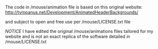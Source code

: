 The code in /mouse/animation file is based on this original website: http://tympanus.net/Development/AnimatedHeaderBackgrounds/

and subject to open and free use per /mouse/LICENSE.txt file 

*NOTICE* I have edited the original /mouse/animations files tailored for my website and is not an exact replica of the software detailed in /mouse/LICENSE.txt

